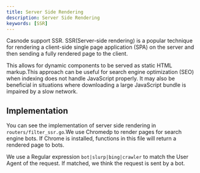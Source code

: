 ```yaml
---
title: Server Side Rendering
description: Server Side Rendering
keywords: [SSR]
---
```


Casnode support SSR. SSR(Server-side rendering) is a popular technique for rendering a client-side single page application (SPA) on the server and then sending a fully rendered page to the client. 

This allows for dynamic components to be served as static HTML markup.This approach can be useful for search engine optimization (SEO) when indexing does not handle JavaScript properly.
It may also be beneficial in situations where downloading a large JavaScript bundle is impaired by a slow network.

## Implementation

You can see the implementation of server side rendering in `routers/filter_ssr.go`.We use Chromedp to render pages for search engine bots. If Chrome is installed, functions in this file will return a rendered page to bots.

We use a Regular expression `bot|slurp|bing|crawler` to match the User Agent of the request. If matched, we think the request is sent by a bot.
